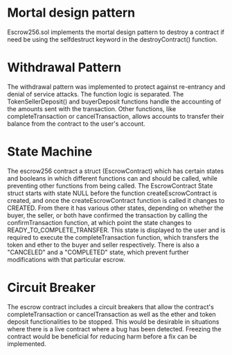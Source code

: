 <!-- A document called design_pattern_decisions.md that explains why you chose to use the design patterns that you did. -->

# Mortal design pattern 

Escrow256.sol implements the mortal design pattern to destroy a contract if need be using the selfdestruct keyword in the destroyContract() function.

# Withdrawal Pattern

The withdrawal pattern was implemented to protect against re-entrancy and denial of service attacks. The function logic is separated. The TokenSellerDeposit() and buyerDeposit functions handle the accounting of the amounts sent with the transaction. Other functions, like completeTransaction or cancelTransaction, allows accounts to transfer their balance from the contract to the user's account.

# State Machine

The escrow256 contract a struct (EscrowContract) which has certain states and booleans in which  different functions can and should be called, while preventing other functions from being called. The EscrowContract State struct starts with state NULL before the function createEscrowContract is created, and once the createEscrowContract function is called it changes to CREATED. From there it has various other states, depending on whether the buyer, the seller, or both have confirmed the transaction by calling the confirmTransaction function, at which point the state changes to READY_TO_COMPLETE_TRANSFER. This state is displayed to the user and is required to execute the completeTransaction function, which transfers the token and ether to the buyer and seller respectively. There is also a "CANCELED" and a "COMPLETED" state, which prevent further modifications with that particular escrow.

# Circuit Breaker
The escrow contract includes a circuit breakers that allow the contract's completeTransaction or cancelTransaction as well as the ether and token deposit functionalities to be stopped. This would be desirable in situations where there is a live contract where a bug has been detected. Freezing the contract would be beneficial for reducing harm before a fix can be implemented.






